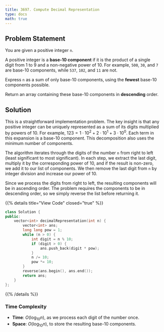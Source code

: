 ```yaml
---
title: 3697. Compute Decimal Representation
type: docs
math: true
---
```


## Problem Statement

You are given a positive integer `n`.

A positive integer is a **base-10 component** if it is the product of a single digit from 1 to 9 and a non-negative power of 10. For example, `500`, `30`, and `7` are base-10 components, while `537`, `102`, and `11` are not.

Express `n` as a sum of only base-10 components, using the **fewest** base-10 components possible.

Return an array containing these base-10 components in **descending** order.

## Solution

This is a straightforward implementation problem. The key insight is that any positive integer can be uniquely represented as a sum of its digits multiplied by powers of 10. For example, $123 = 1 \cdot 10^2 + 2 \cdot 10^1 + 3 \cdot 10^0$. Each term in this expansion is a base-10 component. This decomposition also uses the minimum number of components.

The algorithm iterates through the digits of the number `n` from right to left (least significant to most significant). In each step, we extract the last digit, multiply it by the corresponding power of 10, and if the result is non-zero, we add it to our list of components. We then remove the last digit from `n` by integer division and increase our power of 10.

Since we process the digits from right to left, the resulting components will be in ascending order. The problem requires the components to be in descending order, so we simply reverse the list before returning it.

{{% details title="View Code" closed="true" %}}
```cpp
class Solution {
public:
    vector<int> decimalRepresentation(int n) {
        vector<int> ans;
        long long pow = 1;
        while (n > 0) {
            int digit = n % 10;
            if (digit > 0) {
                ans.push_back(digit * pow);
            }
            n /= 10;
            pow *= 10;
        }
        reverse(ans.begin(), ans.end());
        return ans;
    }
};
```
{{% /details %}}

### Time Complexity
- **Time**: $O(\log_{10} n)$, as we process each digit of the number once.
- **Space**: $O(\log_{10} n)$, to store the resulting base-10 components.